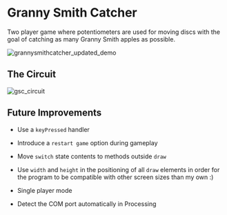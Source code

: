 # Granny Smith Catcher
Two player game where potentiometers are used for moving discs with the goal of catching as many Granny Smith apples as possible.

![grannysmithcatcher_updated_demo](https://user-images.githubusercontent.com/53935544/113618573-2a8b6900-9658-11eb-835d-07dc2ac16207.gif)

## The Circuit
![gsc_circuit](https://user-images.githubusercontent.com/53935544/113572093-dcef0c00-9617-11eb-8b9d-cd33b6af5228.png)

## Future Improvements
+ Use a `keyPressed` handler

+ Introduce a `restart game` option during gameplay

+ Move `switch` state contents to methods outside `draw`

+ Use `width` and `height` in the positioning of all `draw` elements in order for the program
    to be compatible with other screen sizes than my own :)
  
+ Single player mode

+ Detect the COM port automatically in Processing









